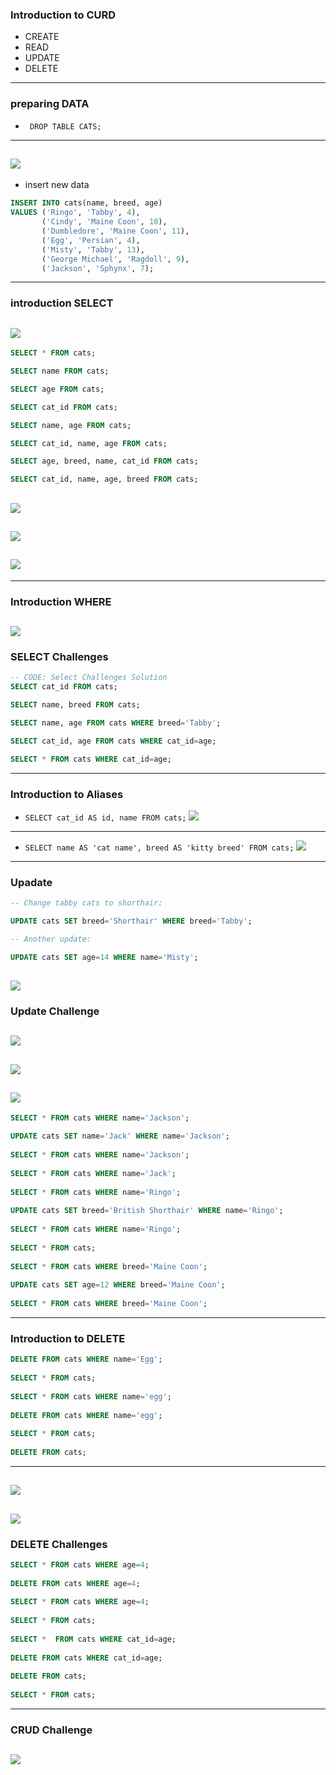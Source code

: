 ### Introduction to CURD
- CREATE
- READ
- UPDATE
- DELETE
---

### preparing DATA
- ` DROP TABLE CATS;`
---
![](img/2019-10-04-16-10-54.png)
---
- insert new data
```sql
INSERT INTO cats(name, breed, age) 
VALUES ('Ringo', 'Tabby', 4),
       ('Cindy', 'Maine Coon', 10),
       ('Dumbledore', 'Maine Coon', 11),
       ('Egg', 'Persian', 4),
       ('Misty', 'Tabby', 13),
       ('George Michael', 'Ragdoll', 9),
       ('Jackson', 'Sphynx', 7);
```
---
### introduction SELECT
![](img/2019-10-04-16-13-52.png)
---
```sql
SELECT * FROM cats; 

SELECT name FROM cats; 

SELECT age FROM cats; 

SELECT cat_id FROM cats; 

SELECT name, age FROM cats; 

SELECT cat_id, name, age FROM cats; 

SELECT age, breed, name, cat_id FROM cats; 

SELECT cat_id, name, age, breed FROM cats; 
```
![](img/2019-10-04-16-38-41.png)
---
![](img/2019-10-04-16-38-55.png)
---
![](img/2019-10-04-16-39-08.png)
---

---
### Introduction WHERE
![](img/2019-10-04-16-42-08.png)
---

### SELECT Challenges
```sql
-- CODE: Select Challenges Solution
SELECT cat_id FROM cats; 

SELECT name, breed FROM cats; 

SELECT name, age FROM cats WHERE breed='Tabby'; 

SELECT cat_id, age FROM cats WHERE cat_id=age; 

SELECT * FROM cats WHERE cat_id=age; 
```

---
### Introduction to Aliases
- `SELECT cat_id AS id, name FROM cats;`
![](img/2019-10-04-16-48-44.png)
---
- `SELECT name AS 'cat name', breed AS 'kitty breed' FROM cats;`
![](img/2019-10-04-16-50-00.png)
---

### Upadate 
```sql
-- Change tabby cats to shorthair:

UPDATE cats SET breed='Shorthair' WHERE breed='Tabby'; 

-- Another update:

UPDATE cats SET age=14 WHERE name='Misty'; 
```
![](img/2019-10-04-16-57-07.png)
---

### Update Challenge
![](img/2019-10-04-16-59-25.png)
---
![](img/2019-10-04-17-00-49.png)
---
![](img/2019-10-04-17-02-59.png)
---
```sql
SELECT * FROM cats WHERE name='Jackson';
 
UPDATE cats SET name='Jack' WHERE name='Jackson';
 
SELECT * FROM cats WHERE name='Jackson';
 
SELECT * FROM cats WHERE name='Jack';
 
SELECT * FROM cats WHERE name='Ringo';
 
UPDATE cats SET breed='British Shorthair' WHERE name='Ringo';
 
SELECT * FROM cats WHERE name='Ringo';
 
SELECT * FROM cats;
 
SELECT * FROM cats WHERE breed='Maine Coon';
 
UPDATE cats SET age=12 WHERE breed='Maine Coon';
 
SELECT * FROM cats WHERE breed='Maine Coon';
```
---

### Introduction to DELETE
```sql
DELETE FROM cats WHERE name='Egg';
 
SELECT * FROM cats;
 
SELECT * FROM cats WHERE name='egg';
 
DELETE FROM cats WHERE name='egg';
 
SELECT * FROM cats;
 
DELETE FROM cats;
```
---
![](img/2019-10-04-17-07-02.png)
---
![](img/2019-10-04-17-07-16.png)
---

### DELETE Challenges
```sql
SELECT * FROM cats WHERE age=4;
 
DELETE FROM cats WHERE age=4;
 
SELECT * FROM cats WHERE age=4;
 
SELECT * FROM cats;
 
SELECT *  FROM cats WHERE cat_id=age;
 
DELETE FROM cats WHERE cat_id=age;
 
DELETE FROM cats;
 
SELECT * FROM cats;
```
---

### CRUD Challenge
![](img/2019-10-04-17-10-25.png)
---
